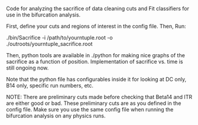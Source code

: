 Code for analyzing the sacrifice of data cleaning cuts and
Fit classifiers for use in the bifurcation analysis.

First, define your cuts and regions of interest in the config file. Then,
Run:

./bin/Sacrifice -i /path/to/yourntuple.root -o ./outroots/yourntuple_sacrifice.root

Then, python tools are available in ./python for making nice graphs of the
sacrifice as a function of position.  Implementation of sacrifice vs. time is still
ongoing now.

Note that the python file has configurables inside it for looking at DC only,
B14 only, specific run numbers, etc.

NOTE: There are preliminary cuts made before checking
that Beta14 and ITR are either good or bad.  These preliminary
cuts are as you defined in the config file.  Make sure you use the same config
file when running the bifurcation analysis on any physics runs. 
